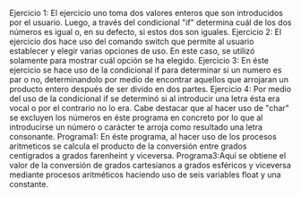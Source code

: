 Ejercicio 1: El ejercicio uno toma dos valores enteros que son introducidos por el usuario. Luego, a través del condicional "if" determina cuál de los dos números es igual o, en su defecto, si estos dos son iguales. 
Ejercicio 2: El ejercicio dos hace uso del comando switch que permite al usuario establecer y elegir varias opciones de uso. En este caso, se utilizó solamente para mostrar cuál opción se ha elegido. 
Ejercicio 3: En éste ejercicio se hace uso de la condicional if para determinar si un numero es par o no, determinandolo por medio de encontrar aquellos que arrojaran un producto entero después de ser divido en dos partes.
Ejercicio 4: Por medio del uso de la condicional if se determinó si al introducir una letra ésta era vocal o por el contrario no lo era. Cabe destacar que al hacer uso de "char" se excluyen los números en éste programa en concreto por lo que al introducirse un número o carácter te arroja como resultado una letra consonante.
Programa1: En éste programa, al hacer uso de los procesos aritmeticos se calcula el producto de la conversión entre grados centigrados a grados farenheint y viceversa.
Programa3:Aquí se obtiene el valor de la conversión de grados cartesianos a grados esféricos y viceversa mediante procesos aritméticos haciendo uso de seis variables float y una constante. 
